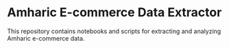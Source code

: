 ﻿# Amharic E-commerce Data Extractor

This repository contains notebooks and scripts for extracting and analyzing Amharic e-commerce data.
